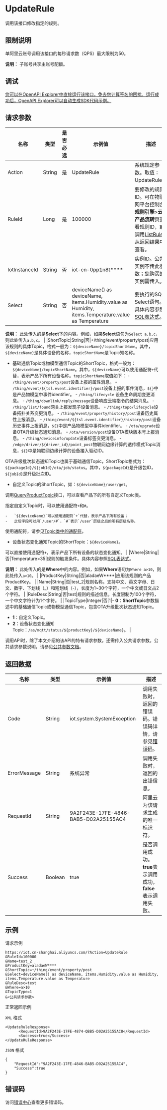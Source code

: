 # UpdateRule

调用该接口修改指定的规则。

## 限制说明

单阿里云账号调用该接口的每秒请求数（QPS）最大限制为50。

**说明：** 子账号共享主账号配额。

## 调试

[您可以在OpenAPI Explorer中直接运行该接口，免去您计算签名的困扰。运行成功后，OpenAPI Explorer可以自动生成SDK代码示例。](https://api.aliyun.com/#product=Iot&api=UpdateRule&type=RPC&version=2018-01-20)

## 请求参数

|名称|类型|是否必选|示例值|描述|
|--|--|----|---|--|
|Action|String|是|UpdateRule|系统规定参数。取值：UpdateRule。 |
|RuleId|Long|是|100000|要修改的规则ID。可在物联网平台控制台**规则引擎**\>**云产品流转**页查看规则ID，或调用[ListRule](~~69486~~)从返回结果中查看。 |
|IotInstanceId|String|否|iot-cn-0pp1n8t\*\*\*\*|实例ID。公共实例不传此参数；您购买的实例需传入。 |
|Select|String|否|deviceName\(\) as deviceName, items.Humidity.value as Humidity, items.Temperature.value as Temperature|要执行的SQL Select语句。具体内容参照[SQL表达式](~~30554~~)。

 **说明：** 此处传入的是**Select**下的内容。例如，如果**Select**语句为`Select a,b,c`，则此处传入`a,b,c`。 |
|ShortTopic|String|否|+/thing/event/property/post|应用该规则的具体Topic，格式一般为：`${deviceName}/topicShortName`。其中，`${deviceName}`是具体设备的名称，`topicShortName`是Topic短名称。

 -   基础通信Topic或物模型通信Topic的ShortTopic，格式一般为：`${deviceName}/topicShortName`。其中，`${deviceName}`可以使用通配符`+`代替，表示产品下所有设备名称。`topicShortName`取值如下：
    -   `/thing/event/property/post`设备上报的属性消息。
    -   `/thing/event/${tsl.event.identifier}/post`设备上报的事件消息，`${}`中是产品物模型中事件identifier。
    -   `/thing/lifecycle` 设备生命周期变更消息。
    -   `/thing/downlink/reply/message`设备响应云端指令的结果消息。
    -   `/thing/list/found`网关上报发现子设备消息。
    -   `/thing/topo/lifecycle`设备拓扑关系变更消息。
    -   `/thing/event/property/history/post`设备历史属性上报消息。
    -   `/thing/event/${tsl.event.identifier}/history/post`设备历史事件上报消息，`${}`中是产品物模型中事件identifier。
    -   `/ota/upgrade`设备OTA升级状态通知消息。
    -   `/ota/version/post`设备OTA模块版本号上报消息。
    -   `/thing/deviceinfo/update`设备标签变更消息。
    -   `/edge/driver/${driver_id}/point_post`物联网边缘计算的透传模式Topic消息，`${}`中是物联网边缘计算的设备接入驱动ID。

OTA升级批次状态通知Topic也属于基础通信Topic，ShortTopic格式为：`${packageId}/${jobId}/ota/job/status`。其中，`${packageId}`是升级包ID，`${jobId}`是升级批次ID。

-   自定义Topic的ShortTopic，如：`${deviceName}/user/get`。

调用[QueryProductTopic](~~69647~~)接口，可以查看产品下的所有自定义Topic类。

指定自定义Topic时，可以使用通配符`+`和`#`。

    -   `${deviceName}`可以使用通配符`+`代替，表示产品下所有设备；
    -   之后字段可以用`/user/#`，`#`表示`/user`层级之后的所有层级名称。

使用通配符，请参见[Topic类中的通配符](~~85539~~)。

-   设备状态变化通知Topic的ShortTopic：`${deviceName}`。

可以直接使用通配符`+`，表示产品下所有设备的状态变化通知。 |
|Where|String|否|Temperature\>35|规则的触发条件。具体内容参照[SQL表达式](~~30554~~)。

 **说明：** 此处传入的是**Where**中的内容。例如，如果**Where**语句为`Where a>10`，则此处传入`a>10`。 |
|ProductKey|String|否|aladaeW\*\*\*\*|应用该规则的产品ProductKey。 |
|Name|String|否|test\_2|规则名称。支持中文、英文字母、日文、数字、下划线（\_）和短划线（-），长度为1~30个字符，一个中文或日文占2个字符。 |
|RuleDesc|String|否|test|规则的描述信息。长度限制为100个字符，一个中文字符计为1个字符。 |
|TopicType|Integer|否|1|-   **0**：**ShortTopic**参数描述中的基础通信Topic或物模型通信Topic，包含OTA升级批次状态通知Topic。
-   **1**：自定义Topic。
-   **2**：设备状态变化通知Topic：`/as/mqtt/status/${productKey}/${deviceName}`。 |

调用API时，除了本文介绍的该API的特有请求参数，还需传入公共请求参数。公共请求参数说明，请参见[公共参数文档](~~30561~~)。

## 返回数据

|名称|类型|示例值|描述|
|--|--|---|--|
|Code|String|iot.system.SystemException|调用失败时，返回的错误码。错误码详情，请参见[错误码](~~87387~~)。 |
|ErrorMessage|String|系统异常|调用失败时，返回的出错信息。 |
|RequestId|String|9A2F243E-17FE-4846-BAB5-D02A25155AC4|阿里云为该请求生成的唯一标识符。 |
|Success|Boolean|true|是否调用成功。**true**表示调用成功，**false**表示调用失败。 |

## 示例

请求示例

```
https://iot.cn-shanghai.aliyuncs.com/?Action=UpdateRule
&RuleId=100000
&Name=test_2
&ProductKey=aladaeW****
&ShortTopic=+/thing/event/property/post
&Select=deviceName() as deviceName, items.Humidity.value as Humidity, items.Temperature.value as Temperature
&RuleDesc=test
&Where=a>10
&TopicType=1
&<公共请求参数>
```

正常返回示例

`XML` 格式

```
<UpdateRuleResponse>
      <RequestId>9A2F243E-17FE-4874-QBB5-D02A25155AC8</RequestId>
      <Success>true</Success>
</UpdateRuleResponse>
```

`JSON` 格式

```
{
    "RequestId":"9A2F243E-17FE-4846-BAB5-D02A25155AC4",
    "Success":true
}
```

## 错误码

访问[错误中心](https://error-center.alibabacloud.com/status/product/Iot)查看更多错误码。


